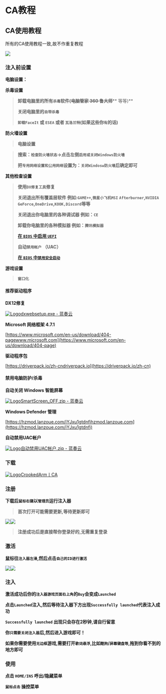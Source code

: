 # CA教程

## CA使用教程

所有的CA使用教程一致,故不作重复教程

![](https://docs.hzz.im/\~gitbook/image?url=https%3A%2F%2F1382592200-files.gitbook.io%2F%7E%2Ffiles%2Fv0%2Fb%2Fgitbook-x-prod.appspot.com%2Fo%2Fspaces%252F7YXEHggLzaiKwZjRSOD4%252Fuploads%252FYqVch1pvg0kIUh01tMAA%252FCA.png%3Falt%3Dmedia%26token%3D116b04c7-4245-4f2a-a6cb-19fa9ed3f3b0\&width=768\&dpr=4\&quality=100\&sign=465c29bd\&sv=1)

### 注入前设置 <a href="#zhu-ru-qian-she-zhi" id="zhu-ru-qian-she-zhi"></a>

**电脑设置：**

**杀毒设置**

> **卸载电脑里的所有`杀毒`软件(**~~**电脑管家 360 鲁大师**~~** 等等)**
>
> **关闭电脑里的`自带杀毒`**
>
> **`卸载FaceIt` 或 `ESEA` 或者 `瓦洛兰特`(如果这些你`有`的话)**

**防火墙设置**

> **电脑设置**

> **搜索：`检查防火墙状态`→点击左侧`启用或关闭Windows防火墙`**
>
> **把`专用网络设置和公用网络`设置为：`关闭Windosw防火墙`后确定即可**

**其他检查设置**

> **使用`DX修复工具`修复**
>
> **关闭退出所有覆盖层软件 例如:`GAME++`,`微星小飞机MSI`** **`Afterburner`,`NVIDIA GeForce`,`OneDrive`,`KOOK,Discord`等等**
>
> **关闭退出你电脑里的各种调试器 例如：`CE`**
>
> **卸载你电脑里的各种模拟器 例如：`腾讯模拟器`**
>
> [**在 `BIOS` 中启用 `UEFI`**](https://learn.microsoft.com/ru-ru/windows/deployment/mbr-to-gpt?source=recommendations)
>
> **自动`禁用帐户` （UAC）**
>
> [**在 `BIOS` 中`禁用安全启动`**](https://www.youtube.com/watch?v=RjwT85icNHg)

**游戏设置**

> **`窗口化`**

#### 推荐驱动程序 <a href="#tui-jian-qu-dong-cheng-xu" id="tui-jian-qu-dong-cheng-xu"></a>

**DX12修复**

[![Logo](https://assets.woozooo.com/assets/favicon.ico)dxwebsetup.exe - 蓝奏云](https://hzmod.lanzoue.com/i39hA1s53fle)

**Microsoft 网络框架 4.7.1**

[https://www.microsoft.com/en-us/download/404-pagewww.microsoft.com](https://www.microsoft.com/en-us/download/404-page)

**驱动程序包**

[https://driverpack.io/zh-cndriverpack.io](https://driverpack.io/zh-cn)

#### 禁用电脑防护/杀毒 <a href="#jin-yong-dian-nao-fang-hu-sha-du" id="jin-yong-dian-nao-fang-hu-sha-du"></a>

**自动关闭 Windows 智能屏幕**

[![Logo](https://assets.woozooo.com/assets/favicon.ico)SmartScreen\_OFF.zip - 蓝奏云](https://hzmod.lanzoue.com/iw7WU1s53rxi)

**Windows Defender 管理**

[https://hzmod.lanzoue.com/iYJxu1gtdnfihzmod.lanzoue.com](https://hzmod.lanzoue.com/iYJxu1gtdnfi)

**自动禁用UAC帐户**

[![Logo](https://assets.woozooo.com/assets/favicon.ico)自动禁用UAC帐户.zip - 蓝奏云](https://hzmod.lanzoue.com/iUjKi1s541rc)

### 下载 <a href="#xia-zai" id="xia-zai"></a>

[![Logo](https://assets.woozooo.com/assets/favicon.ico)CrookedArm丨CA](https://hzmod.lanzoue.com/s/CrookedArm)

### 注册 <a href="#zhu-ce" id="zhu-ce"></a>

**下载后`鼠标右键`以`管理员`运行注入器**

> **首次打开可能需要更新,等待更新即可**

![](https://docs.hzz.im/\~gitbook/image?url=https%3A%2F%2F1382592200-files.gitbook.io%2F%7E%2Ffiles%2Fv0%2Fb%2Fgitbook-x-prod.appspot.com%2Fo%2Fspaces%252F7YXEHggLzaiKwZjRSOD4%252Fuploads%252FWageMJHehqCXwEVeWneR%252Fca%25E6%259B%25B4%25E6%2596%25B0.png%3Falt%3Dmedia%26token%3D7bce641e-2620-4095-a8b3-f746f154d086\&width=768\&dpr=4\&quality=100\&sign=122c19ff\&sv=1)![](https://docs.hzz.im/\~gitbook/image?url=https%3A%2F%2F1382592200-files.gitbook.io%2F%7E%2Ffiles%2Fv0%2Fb%2Fgitbook-x-prod.appspot.com%2Fo%2Fspaces%252F7YXEHggLzaiKwZjRSOD4%252Fuploads%252F6QkJpgnBnQ4hoPuTYC36%252Fca%25E6%25B3%25A8%25E5%2586%258C.png%3Falt%3Dmedia%26token%3Deb6176ad-efb2-4fe7-b4c3-58fa1d9c068b\&width=768\&dpr=4\&quality=100\&sign=1a941dfb\&sv=1)

> **注册成功后是直接帮你登录好的,无需重复登录**

### 激活 <a href="#ji-huo" id="ji-huo"></a>

**鼠标往`注入器左滑`,然后点击`自己的ID进行激活`**

![](https://docs.hzz.im/\~gitbook/image?url=https%3A%2F%2F1382592200-files.gitbook.io%2F%7E%2Ffiles%2Fv0%2Fb%2Fgitbook-x-prod.appspot.com%2Fo%2Fspaces%252F7YXEHggLzaiKwZjRSOD4%252Fuploads%252F0nEocmULi8Uy39vk2p2W%252Fca%25E6%25BF%2580%25E6%25B4%25BB.png%3Falt%3Dmedia%26token%3D9f692e87-9f9f-4fef-95b5-28b542632587\&width=768\&dpr=4\&quality=100\&sign=3dfd168c\&sv=1)![](https://docs.hzz.im/\~gitbook/image?url=https%3A%2F%2F1382592200-files.gitbook.io%2F%7E%2Ffiles%2Fv0%2Fb%2Fgitbook-x-prod.appspot.com%2Fo%2Fspaces%252F7YXEHggLzaiKwZjRSOD4%252Fuploads%252FCvKJaNBu7yd4eijPj0zc%252Fca%25E6%25BF%2580%25E6%25B4%25BB1.png%3Falt%3Dmedia%26token%3D79be2966-aad1-47d8-a0f1-a82ae854bda4\&width=768\&dpr=4\&quality=100\&sign=db9d255d\&sv=1)

### 注入 <a href="#zhu-ru" id="zhu-ru"></a>

**激活成功后你的`注入器游戏页面右上角`的`Buy`会变成`Launched`**

**点击`Launched`注入,然后等待注入器下方出现`Successfully launched`代表注入成功**

**`Successfully launched` 出现只会存在2秒钟,请自行留意**

**你`只需要关闭注入器`后,然后进入游戏即可！**

**如果你需要使用`无边框`游戏,需要打开`歌词悬浮`,比如`酷狗`/`屏幕键盘等`,拖到你看不到的地方即可**

### **使用** <a href="#shi-yong" id="shi-yong"></a>

**点击 `HOME/INS` 呼出/隐藏菜单**

**`鼠标点击` 操控菜单**
